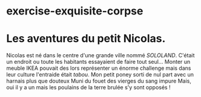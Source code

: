 # exercise-exquisite-corpse

Les aventures du petit Nicolas.
==
Nicolas est né dans le centre d'une grande ville nommé *SOLOLAND*. C'était un endroit ou toute les habitants essayaient de faire tout seul... Monter un meuble IKEA pouvait des lors représenter un énorme challenge mais dans leur culture l'entraide était *tabou*. 
Mon petit poney sorti de nul part avec un harnais plus que douteux
Muni du fouet des vierges du sang impure
Mais, oui il y a un mais les poulains de la terre brulée s'y sont opposés !

